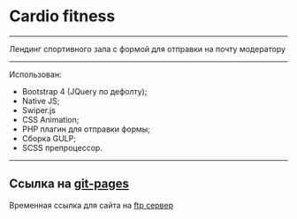 # Cardio fitness

---

Лендинг спортивного зала с формой для отправки на почту модератору

---
Использован: 
+ Bootstrap 4 (JQuery по дефолту);
+ Native JS;
+ Swiper.js
+ CSS Animation;
+ PHP плагин для отправки формы;
+ Сборка GULP;
+ SCSS препроцессор.

---
Cсылка на [git-pages](https://grinch3214.github.io/cardio_fitness/dist/ "Cardio fitness")
---
Временная ссылка для сайта на [ftp сервер](http://study.uitschool.com/fe-21-01/max/training/fitness_cardio/ "Cardio fitness")
